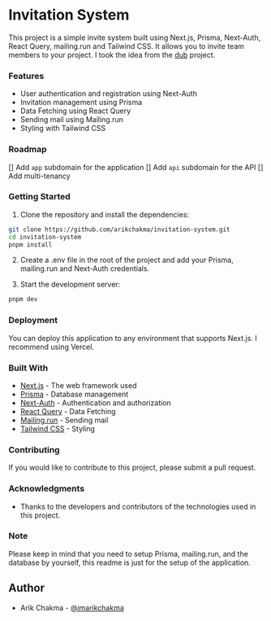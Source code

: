 # Invitation System

This project is a simple invite system built using Next.js, Prisma, Next-Auth, React Query, mailing.run and Tailwind CSS. It allows you to invite team members to your project. I took the idea from the [dub](https://github.com/steven-tey/dub) project.

### Features

- User authentication and registration using Next-Auth
- Invitation management using Prisma
- Data Fetching using React Query
- Sending mail using Mailing.run
- Styling with Tailwind CSS

### Roadmap

[] Add `app` subdomain for the application
[] Add `api` subdomain for the API
[] Add multi-tenancy

### Getting Started

1. Clone the repository and install the dependencies:

```bash
git clone https://github.com/arikchakma/invitation-system.git
cd invitation-system
pnpm install
```

2. Create a .env file in the root of the project and add your Prisma, mailing.run and Next-Auth credentials.

3. Start the development server:

```bash
pnpm dev
```

### Deployment

You can deploy this application to any environment that supports Next.js. I recommend using Vercel.

### Built With

- [Next.js](https://nextjs.org) - The web framework used
- [Prisma](https://prisma.io) - Database management
- [Next-Auth](https://next-auth.js.org/) - Authentication and authorization
- [React Query](https://tanstack.com/query/latest) - Data Fetching
- [Mailing.run](https://www.mailing.run/) - Sending mail
- [Tailwind CSS](https://tailwindcss.com/) - Styling

### Contributing

If you would like to contribute to this project, please submit a pull request.

### Acknowledgments

- Thanks to the developers and contributors of the technologies used in this project.

### Note

Please keep in mind that you need to setup Prisma, mailing.run, and the database by yourself, this readme is just for the setup of the application.

## Author

- Arik Chakma - [@imarikchakma](https://twitter.com/imarikchakma)

